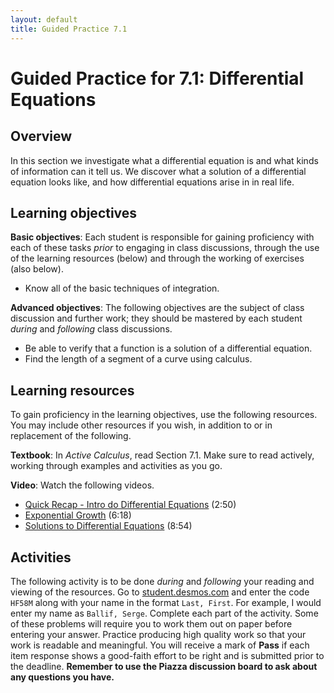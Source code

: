 ```yaml
---
layout: default
title: Guided Practice 7.1
---
```


# Guided Practice for 7.1: Differential Equations

## Overview

In this section we investigate what a differential equation is and what kinds of information can it tell us. We discover what a solution of a differential equation looks like, and how differential equations arise in in real life.

## Learning objectives

__Basic objectives__: Each student is responsible for gaining proficiency with each of these tasks _prior_ to engaging in class discussions, through the use of the learning resources (below) and through the working of exercises (also below).

- Know all of the basic techniques of integration.

__Advanced objectives__: The following objectives are the subject of class discussion and further work; they should be mastered by each student _during_ and _following_ class discussions.

- Be able to verify that a function is a solution of a differential equation.
- Find the length of a segment of a curve using calculus.

## Learning resources

To gain proficiency in the learning objectives, use the following resources. You may include other resources if you wish, in addition to or in replacement of the following.

__Textbook__: In _Active Calculus_, read Section 7.1. Make sure to read actively, working through examples and activities as you go.

__Video__: Watch the following videos.

- [Quick Recap - Intro do Differential Equations](https://www.youtube.com/watch?v=kAVBBVZmG98&list=PL9bIjQJDwfGtewW75Nw7PnGNSkfqwAm3v&index=48) (2:50)
- [Exponential Growth](https://www.youtube.com/watch?v=kU9z3tn02DI&index=49&list=PL9bIjQJDwfGtewW75Nw7PnGNSkfqwAm3v) (6:18)
- [Solutions to Differential Equations](https://www.youtube.com/watch?v=N9wfeWjKiHw&list=PL9bIjQJDwfGtewW75Nw7PnGNSkfqwAm3v&index=30) (8:54)

## Activities

The following activity is to be done _during_ and _following_ your reading and viewing of the resources. Go to [student.desmos.com](https://student.desmos.com/?prepopulateCode=6QRTH2) and enter the code `HF58M` along with your name in the format `Last, First`. For example, I would enter my name as `Ballif, Serge`. Complete each part of the activity. Some of these problems will require you to work them out on paper before entering your answer. Practice producing high quality work so that your work is readable and meaningful. You will receive a mark of __Pass__ if each item response shows a good-faith effort to be right and is submitted prior to the deadline. __Remember to use the Piazza discussion board to ask about any questions you have.__
